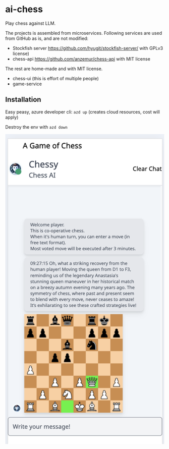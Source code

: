 # ai-chess
Play chess against LLM.

The projects is assembled from microservices.
Following services are used from GitHub as is, and are not modified:
- Stockfish server https://github.com/hyugit/stockfish-server/ with GPLv3 license)
- chess-api https://github.com/anzemur/chess-api with MIT license

The rest are home-made and with MIT license.
- chess-ui (this is effort of multiple people)
- game-service

## Installation
Easy peasy, azure developer cli: `azd up`
(creates cloud resources, cost will apply)

Destroy the env with `azd down`

![chess-screenshot.png](chess-screenshot.png)
